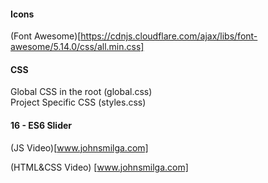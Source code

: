 #### Icons

(Font Awesome)[https://cdnjs.cloudflare.com/ajax/libs/font-awesome/5.14.0/css/all.min.css]

#### CSS

Global CSS in the root (global.css)
<br />
Project Specific CSS (styles.css)

#### 16 - ES6 Slider

(JS Video)[www.johnsmilga.com]
<br  />

(HTML&CSS Video) [www.johnsmilga.com]
